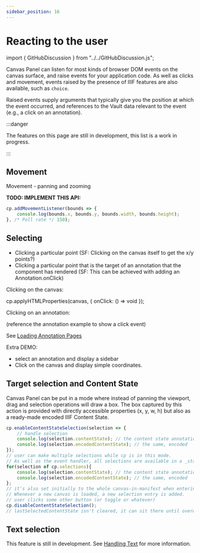 ```yaml
---
sidebar_position: 16
---
```



# Reacting to the user
<!-- TODO: GH-110 -->

import { GitHubDiscussion } from "../../GitHubDiscussion.js";

Canvas Panel can listen for most kinds of browser DOM events on the canvas surface, and raise events for your application code. As well as clicks and movement, events raised by the presence of IIIF features are also available, such as `choice`.

Raised events supply arguments that typically give you the position at which the event occurred, and references to the Vault data relevant to the event (e.g., a click on an annotation).

<!-- Stephen: list events that reflect browser DOM events -->
<!-- get point relative to canvas (actually atlas world but...) -->
<!-- imperative version of box selector -- https://digirati.slack.com/archives/C9U6T4G92/p1646305168578719 -->

:::danger

The features on this page are still in development, this list is a work in progress.

:::

## Movement

Movement - panning and zooming

**TODO: IMPLEMENT THIS API:**

```js
cp.addMovementListener(bounds => {
    console.log(bounds.x, bounds.y, bounds.width, bounds.height);
}, /* Poll rate */ 150);
```


## Selecting

 - Clicking a particular point (SF: Clicking on the canvas itself to get the x/y points?)
 - Clicking a particular point that is the target of an annotation that the component has rendered (SF: This can be achieved with adding an Annotation.onClick)
 
 Clicking on the canvas:
 
 cp.applyHTMLProperties(canvas, { onClick: () => void });
 
 Clicking on an annotation:
 
 (reference the annotation example to show a click event)
 
 See [Loading Annotation Pages](annotations#loading-annotation-pages)
 
 Extra DEMO: 
 - select an annotation and display a sidebar
 - Click on the canvas and display simple coordinates.
 

## Target selection and Content State

Canvas Panel can be put in a mode where instead of panning the viewport, drag and selection operations will draw a box.
The box captured by this action is provided with directly accessible properties (x, y, w, h) but also as a ready-made encoded IIIF Content State.

```js
cp.enableContentStateSelection(selection => {
    // handle selection
    console.log(selection.contentState); // the content state annotation
    console.log(selection.encodedContentState); // the same, encoded
});
// user can make multiple selections while cp is in this mode.
// As well as the event handler, all selections are available in a _stack_ on this property:
for(selection of cp.selections){
    console.log(selection.contentState); // the content state annotation
    console.log(selection.encodedContentState); // the same, encoded
};
// it's also set initially to the whole canvas-in-manifest when entering selection mode
// Whenever a new canvas is loaded, a new selection entry is added.
// user clicks some other button (or toggle or whatever)
cp.disableContentStateSelection();
// lastSelectedContentState isn't cleared, it can sit there until overwritten
```

<!-- 
## Overview

 - _Any_ user interaction might be something the developer wants to respond to for some reason
 - _Many_ user interactions aren't important and will be left unobserved by the developer's code in most scenarios (e.g., panning and zooming actions)
 - _Some_ click interactions could be left to the component - e.g., #13 a click on a rendered hyperlink could just bubble up to browser and cause a page navigation, _or_ developer might want to handle this explicitly through handling the event
 - _Some_ user interactions are meaningless unless the component is in a particular mode and being used to accept user input (e.g., in an annotation tool)
-->

## Text selection

This feature is still in development. See [Handling Text](handling-text) for more information.


<GitHubDiscussion ghid="16" />
